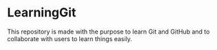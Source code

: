 # LearningGit
This repository is made with the purpose to learn Git and GitHub and to collaborate with users to learn things easily.
